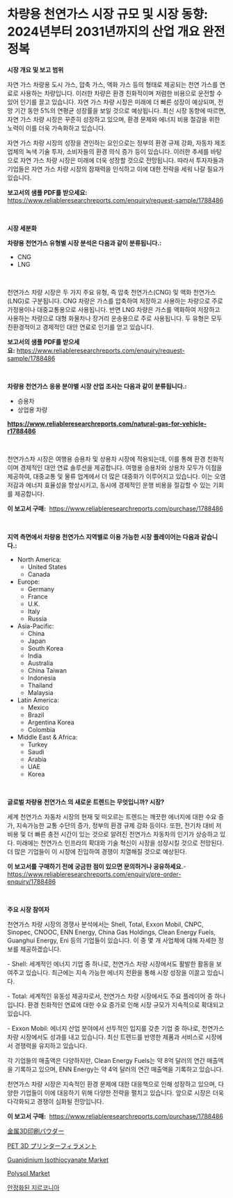 <p><h1>차량용 천연가스 시장 규모 및 시장 동향: 2024년부터 2031년까지의 산업 개요 완전정복</h1></p><p><strong>시장 개요 및 보고 범위</strong></p>
<p><p>자연 가스 차량용 도시 가스, 압축 가스, 액화 가스 등의 형태로 제공되는 천연 가스를 연료로 사용하는 차량입니다. 이러한 차량은 환경 친화적이며 저렴한 비용으로 운전할 수 있어 인기를 끌고 있습니다. 자연 가스 차량 시장은 미래에 더 빠른 성장이 예상되며, 전망 기간 동안 5%의 연평균 성장률을 보일 것으로 예상됩니다. 최신 시장 동향에 따르면, 자연 가스 차량 시장은 꾸준히 성장하고 있으며, 환경 문제와 에너지 비용 절감을 위한 노력이 이를 더욱 가속화하고 있습니다.</p><p>자연 가스 차량 시장의 성장을 견인하는 요인으로는 정부의 환경 규제 강화, 자동차 제조업체의 녹색 기술 투자, 소비자들의 환경 의식 증가 등이 있습니다. 이러한 추세를 바탕으로 자연 가스 차량 시장은 미래에 더욱 성장할 것으로 전망됩니다. 따라서 투자자들과 기업들은 자연 가스 차량 시장의 잠재력을 인식하고 이에 대한 전략을 세워 나갈 필요가 있습니다.</p></p>
<p><strong>보고서의 샘플 PDF를 받으세요:</strong> <a href="https://www.reliableresearchreports.com/enquiry/request-sample/1788486">https://www.reliableresearchreports.com/enquiry/request-sample/1788486</a></p>
<p>&nbsp;</p>
<p><strong>시장 세분화</strong></p>
<p><strong>차량용 천연가스 유형별 시장 분석은 다음과 같이 분류됩니다.:</strong></p>
<p><ul><li>CNG</li><li>LNG</li></ul></p>
<p>&nbsp;</p>
<p><p>천연가스 차량 시장은 두 가지 주요 유형, 즉 압축 천연가스(CNG) 및 액화 천연가스(LNG)로 구분됩니다. CNG 차량은 가스를 압축하여 저장하고 사용하는 차량으로 주로 가정용이나 대중교통용으로 사용됩니다. 반면 LNG 차량은 가스를 액화하여 저장하고 사용하는 차량으로 대형 화물차나 장거리 운송용으로 주로 사용됩니다. 두 유형은 모두 친환경적이고 경제적인 대안 연료로 인기를 얻고 있습니다.</p></p>
<p><strong>보고서의 샘플 PDF를 받으세요:</strong>&nbsp;<a href="https://www.reliableresearchreports.com/enquiry/request-sample/1788486">https://www.reliableresearchreports.com/enquiry/request-sample/1788486</a></p>
<p>&nbsp;</p>
<p><strong> 차량용 천연가스 응용 분야별 시장 산업 조사는 다음과 같이 분류됩니다.:</strong></p>
<p><ul><li>승용차</li><li>상업용 차량</li></ul></p>
<p><strong><a href="https://www.reliableresearchreports.com/natural-gas-for-vehicle-r1788486">https://www.reliableresearchreports.com/natural-gas-for-vehicle-r1788486</a></strong></p>
<p>&nbsp;</p>
<p><p>천연가스차 시장은 여행용 승용차 및 상용차 시장에 적용되는데, 이를 통해 환경 친화적이며 경제적인 대안 연료 솔루션을 제공합니다. 여행용 승용차와 상용차 모두가 이점을 제공하여, 대중교통 및 물류 업계에서 더 많은 대중화가 이루어지고 있습니다. 이는 오염 저감과 에너지 효율성을 향상시키고, 동시에 경제적인 운행 비용을 절감할 수 있는 기회를 제공합니다.</p></p>
<p><strong>이 보고서 구매:</strong>&nbsp; <a href="https://www.reliableresearchreports.com/purchase/1788486">https://www.reliableresearchreports.com/purchase/1788486</a></p>
<p>&nbsp;</p>
<p><strong>지역 측면에서 차량용 천연가스 지역별로 이용 가능한 시장 플레이어는 다음과 같습니다.:</strong></p>
<p><ul>
    <li>
        North America:
        <ul>
            <li>United States</li>
            <li>Canada</li>
        </ul>
    </li>
    <li>
        Europe:
        <ul>
            <li>Germany</li>
            <li>France</li>
            <li>U.K.</li>
            <li>Italy</li>
            <li>Russia</li>
        </ul>
    </li>
    <li>
        Asia-Pacific:
        <ul>
            <li>China</li>
            <li>Japan</li>
            <li>South Korea</li>
            <li>India</li>
            <li>Australia</li>
            <li>China Taiwan</li>
            <li>Indonesia</li>
            <li>Thailand</li>
            <li>Malaysia</li>
        </ul>
    </li>
    <li>
        Latin America:
        <ul>
            <li>Mexico</li>
            <li>Brazil</li>
            <li>Argentina Korea</li>
            <li>Colombia</li>
        </ul>
    </li>
    <li>
        Middle East & Africa:
        <ul>
            <li>Turkey</li>
            <li>Saudi</li>
            <li>Arabia</li>
            <li>UAE</li>
            <li>Korea</li>
        </ul>
    </li>
    </ul></p>
<p>&nbsp;</p>
<p><strong>글로벌 차량용 천연가스 의 새로운 트렌드는 무엇입니까? 시장?</strong></p>
<p><p>세계 천연가스 자동차 시장의 현재 및 떠오르는 트렌드는 깨끗한 에너지에 대한 수요 증가, 지속가능한 교통 수단의 증가, 정부의 환경 규제 강화 등이다. 또한, 전기차 대비 저비용 및 더 빠른 충전 시간이 있는 것으로 알려진 천연가스 자동차의 인기가 상승하고 있다. 미래에는 천연가스 인프라의 확대와 기술 혁신이 시장을 성장시킬 것으로 전망된다. 더 많은 기업들이 이 시장에 진입하여 경쟁이 치열해질 것으로 예상된다.</p></p>
<p><strong>이 보고서를 구매하기 전에 궁금한 점이 있으면 문의하거나 공유하세요.</strong>- <a href="https://www.reliableresearchreports.com/enquiry/pre-order-enquiry/1788486">https://www.reliableresearchreports.com/enquiry/pre-order-enquiry/1788486</a></p>
<p>&nbsp;</p>
<p><strong>주요 시장 참여자</strong></p>
<p><p>천연가스 차량 시장의 경쟁사 분석에서는 Shell, Total, Exxon Mobil, CNPC, Sinopec, CNOOC, ENN Energy, China Gas Holdings, Clean Energy Fuels, Guanghui Energy, Eni 등의 기업들이 있습니다. 이 중 몇 개 사업체에 대해 자세한 정보를 제공하겠습니다.</p><p>- Shell: 세계적인 에너지 기업 중 하나로, 천연가스 차량 시장에서도 활발한 활동을 보여주고 있습니다. 최근에는 지속 가능한 에너지 전환을 통해 시장 성장을 이끌고 있습니다.</p><p>- Total: 세계적인 유동성 제공자로서, 천연가스 차량 시장에서도 주요 플레이어 중 하나입니다. 환경 친화적인 연료에 대한 수요 증가로 인해 시장 규모가 지속적으로 확대되고 있습니다.</p><p>- Exxon Mobil: 에너지 산업 분야에서 선두적인 입지를 갖춘 기업 중 하나로, 천연가스 차량 시장에서도 성과를 내고 있습니다. 최신 트렌드를 반영한 제품과 서비스로 시장에서 경쟁력을 유지하고 있습니다.</p><p>각 기업들의 매출액은 다양하지만, Clean Energy Fuels는 약 8억 달러의 연간 매출액을 기록하고 있으며, ENN Energy는 약 4억 달러의 연간 매출액을 기록하고 있습니다.</p><p>천연가스 차량 시장은 지속적인 환경 문제에 대한 대응책으로 인해 성장하고 있으며, 다양한 기업들이 이에 대응하기 위해 다양한 전략을 펼치고 있습니다. 앞으로 시장은 더욱 다각화되고 경쟁이 심화될 전망입니다.</p></p>
<p><strong>이 보고서 구매:</strong>&nbsp;&nbsp;<a href="https://www.reliableresearchreports.com/purchase/1788486">https://www.reliableresearchreports.com/purchase/1788486</a></p>
<p><p><a href="https://github.com/adcxff01450218/Market-Research-Report-List-1/blob/main/398933228770.md">金属3D印刷パウダー</a></p><p><a href="https://github.com/xnljig2898992/Market-Research-Report-List-1/blob/main/776600328769.md">PET 3D プリンターフィラメント</a></p><p><a href="https://issuu.com/reportprime-2/docs/guanidinium-isothiocyanate-market-size-2030.pptx">Guanidinium Isothiocyanate Market</a></p><p><a href="https://issuu.com/reportprime-2/docs/polysol-market-size-2030.pptx">Polysol Market</a></p><p><a href="https://github.com/vsn7qpua81q/Market-Research-Report-List-1/blob/main/507182626371.md">안정화된 지르코니아</a></p></p>